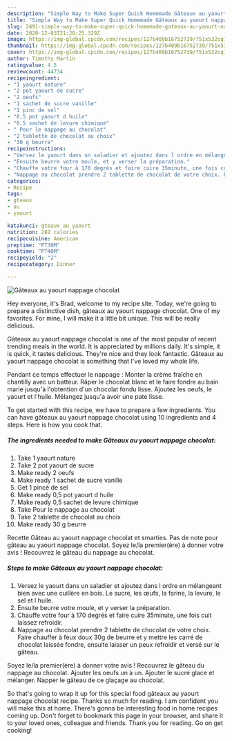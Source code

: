 ```yaml
---
description: "Simple Way to Make Super Quick Homemade Gâteaux au yaourt nappage chocolat"
title: "Simple Way to Make Super Quick Homemade Gâteaux au yaourt nappage chocolat"
slug: 2491-simple-way-to-make-super-quick-homemade-gateaux-au-yaourt-nappage-chocolat
date: 2020-12-03T21:20:25.329Z
image: https://img-global.cpcdn.com/recipes/127b409b16752739/751x532cq70/gateaux-au-yaourt-nappage-chocolat-photo-principale-de-la-recette.jpg
thumbnail: https://img-global.cpcdn.com/recipes/127b409b16752739/751x532cq70/gateaux-au-yaourt-nappage-chocolat-photo-principale-de-la-recette.jpg
cover: https://img-global.cpcdn.com/recipes/127b409b16752739/751x532cq70/gateaux-au-yaourt-nappage-chocolat-photo-principale-de-la-recette.jpg
author: Timothy Martin
ratingvalue: 4.5
reviewcount: 44734
recipeingredient:
- "1 yaourt nature"
- "2 pot yaourt de sucre"
- "2 oeufs"
- "1 sachet de sucre vanille"
- "1 pinc de sel"
- "0,5 pot yaourt d huile"
- "0,5 sachet de levure chimique"
- " Pour le nappage au chocolat"
- "2 tablette de chocolat au choix"
- "30 g beurre"
recipeinstructions:
- "Versez le yaourt dans un saladier et ajoutez dans l ordre en mélangeant bien avec une cuillère en bois. Le sucre, les œufs, la farine, la levure, le sel et l huile."
- "Ensuite beurre votre moule, et y verser la préparation."
- "Chauffe votre four à 170 degrés et faire cuire 35minute, une fois cuit laissez refroidir."
- "Nappage au chocolat prendre 2 tablette de chocolat de votre choix. Faire chauffer à feux doux 30g de beurre et y mettre les carré de chocolat laissée fondre, ensuite laisser un peux refroidir et versé sur le gâteau."
categories:
- Recipe
tags:
- gteaux
- au
- yaourt

katakunci: gteaux au yaourt 
nutrition: 282 calories
recipecuisine: American
preptime: "PT30M"
cooktime: "PT40M"
recipeyield: "2"
recipecategory: Dinner

---
```



![Gâteaux au yaourt nappage chocolat](https://img-global.cpcdn.com/recipes/127b409b16752739/751x532cq70/gateaux-au-yaourt-nappage-chocolat-photo-principale-de-la-recette.jpg)

Hey everyone, it's Brad, welcome to my recipe site. Today, we're going to prepare a distinctive dish, gâteaux au yaourt nappage chocolat. One of my favorites. For mine, I will make it a little bit unique. This will be really delicious.

Gâteaux au yaourt nappage chocolat is one of the most popular of recent trending meals in the world. It is appreciated by millions daily. It's simple, it is quick, it tastes delicious. They're nice and they look fantastic. Gâteaux au yaourt nappage chocolat is something that I've loved my whole life.

Pendant ce temps effectuer le nappage : Monter la crème fraîche en chantilly avec un batteur. Râper le chocolat blanc et le faire fondre au bain marie jusqu&#39;à l&#39;obtention d&#39;un chocolat fondu lisse. Ajoutez les oeufs, le yaourt et l&#39;huile. Mélangez jusqu&#39;a avoir une pate lisse.


To get started with this recipe, we have to prepare a few ingredients. You can have gâteaux au yaourt nappage chocolat using 10 ingredients and 4 steps. Here is how you cook that.

<!--inarticleads1-->

##### The ingredients needed to make Gâteaux au yaourt nappage chocolat:

1. Take 1 yaourt nature
1. Take 2 pot yaourt de sucre
1. Make ready 2 oeufs
1. Make ready 1 sachet de sucre vanille
1. Get 1 pincé de sel
1. Make ready 0,5 pot yaourt d huile
1. Make ready 0,5 sachet de levure chimique
1. Take  Pour le nappage au chocolat
1. Take 2 tablette de chocolat au choix
1. Make ready 30 g beurre


Recette Gâteau au yaourt nappage chocolat et smarties. Pas de note pour gâteau au yaourt nappage chocolat. Soyez le/la premier(ère) à donner votre avis ! Recouvrez le gâteau du nappage au chocolat. 

<!--inarticleads2-->

##### Steps to make Gâteaux au yaourt nappage chocolat:

1. Versez le yaourt dans un saladier et ajoutez dans l ordre en mélangeant bien avec une cuillère en bois. Le sucre, les œufs, la farine, la levure, le sel et l huile.
1. Ensuite beurre votre moule, et y verser la préparation.
1. Chauffe votre four à 170 degrés et faire cuire 35minute, une fois cuit laissez refroidir.
1. Nappage au chocolat prendre 2 tablette de chocolat de votre choix. Faire chauffer à feux doux 30g de beurre et y mettre les carré de chocolat laissée fondre, ensuite laisser un peux refroidir et versé sur le gâteau.


Soyez le/la premier(ère) à donner votre avis ! Recouvrez le gâteau du nappage au chocolat. Ajouter les oeufs un à un. Ajouter le sucre glace et mélanger. Napper le gâteau de ce glaçage au chocolat. 

So that's going to wrap it up for this special food gâteaux au yaourt nappage chocolat recipe. Thanks so much for reading. I am confident you will make this at home. There's gonna be interesting food in home recipes coming up. Don't forget to bookmark this page in your browser, and share it to your loved ones, colleague and friends. Thank you for reading. Go on get cooking!
